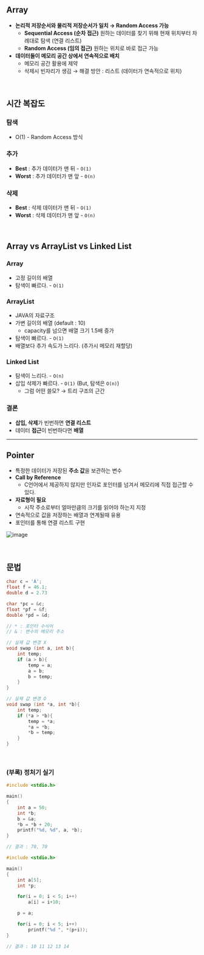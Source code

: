 ## Array

- **논리적 저장순서와 물리적 저장순서가 일치 → Random Access 가능**
  - **Sequential Access (순차 접근)**
    원하는 데이터를 찾기 위해 현재 위치부터 차례대로 탐색 (연결 리스트)
  - **Random Access (임의 접근)**
    원하는 위치로 바로 접근 가능
- **데이터들이 메모리 공간 상에서 연속적으로 배치**
  - 메모리 공간 활용에 제약
  - 삭제시 빈자리가 생김 → 해결 방안 : 리스트 (데이터가 연속적으로 위치)

<br />

## 시간 복잡도

### 탐색

- O(1) - Random Access 방식

### 추가

- **Best** : 추가 데이터가 맨 뒤 - `O(1)`
- **Worst** : 추가 데이터가 맨 앞 - `O(n)`

### 삭제

- **Best** : 삭제 데이터가 맨 뒤 - `O(1)`
- **Worst** : 삭제 데이터가 맨 앞 - `O(n)`

<br />

## Array vs ArrayList vs Linked List

### Array

- 고정 길이의 배열
- 탐색이 빠르다. - `O(1)`

### ArrayList

- JAVA의 자료구조
- 가변 길이의 배열 (default : 10)
  - capacity를 넘으면 배열 크기 1.5배 증가
- 탐색이 빠르다. - `O(1)`
- 배열보다 추가 속도가 느리다. (추가시 메모리 재할당)

### Linked List

- 탐색이 느리다. - `O(n)`
- 삽입 삭제가 빠르다. - `O(1)` (But, 탐색은 `O(n)`)
  - 그럼 어떤 쓸모? → 트리 구조의 근간

### 결론

- **삽입, 삭제**가 빈번하면 **연결 리스트**
- 데이터 **접근**이 빈번하다면 **배열**

---

## Pointer

- 특정한 데이터가 저장된 **주소 값**을 보관하는 변수
- **Call by Reference**
  - C언어에서 제공하지 않지만 인자로 포인터를 넘겨서 메모리에 직접 접근할 수 있다.
- **자료형이 필요**
  - 시작 주소로부터 얼마만큼의 크기를 읽어야 하는지 지정
- 연속적으로 값을 저장하는 배열과 연계될때 유용
- 포인터를 통해 연결 리스트 구현

![image](https://user-images.githubusercontent.com/43740455/139869757-74b53afa-7112-40f5-b915-4129e6d0ecad.png)

<br />

## 문법

```c
char c = 'A';
float f = 46.1;
double d = 2.73

char *pc = &c;
float *pf = &f;
double *pd = &d;

// * : 포인터 수식어
// & : 변수의 메모리 주소
```

```c
// 실제 값 변경 X
void swap (int a, int b){
    int temp;
    if (a > b){
        temp = a;
        a = b;
        b = temp;
    }
}

// 실제 값 변경 O
void swap (int *a, int *b){
    int temp;
    if (*a > *b){
        temp = *a;
        *a = *b;
        *b = temp;
    }
}
```

<br />

### (부록) 정처기 실기

```c
#include <stdio.h>

main()
{
	int a = 50;
	int *b;
	b = &a;
	*b = *b + 20;
	printf("%d, %d", a, *b);
}

// 결과 : 70, 70
```

```c
#include <stdio.h>

main()
{
	int a[5];
	int *p;

	for(i = 0; i < 5; i++)
		a[i] = i+10;

	p = a;

	for(i = 0; i < 5; i++)
		printf("%d ", *(p+i));
}

// 결과 : 10 11 12 13 14
```
